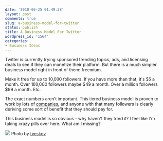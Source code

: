 ```yaml
---
date: '2010-06-25 01:49:38'
layout: post
comments: true
slug: a-business-model-for-twitter
status: publish
title: A Business Model For Twitter
wordpress_id: '1564'
categories:
- Business Ideas
---
```


Twitter is currently trying sponsored trending topics, ads, and licensing deals to see if they can monetize their platform.  But there is a much simpler business model right in front of them: freemium.

Make it free for up to 10,000 followers.  If you have more than that, it's $5 a month.  Over 100,000 followers maybe $49 a month.  Over a million followers $99 a month.  Etc.

The exact numbers aren't important.  This tiered business model is proven to work by lots of [companies](http://www.aweber.com/pricing.htm), and anyone with that many followers is clearly deriving some sort of benefit that they should pay for.

This business model is so obvious - why haven't they tried it?  I feel like I'm taking crazy pills over here.  What am I missing?

[![](http://s3.amazonaws.com/oldbloguploads/2010/06/3387394098_5e9ca98435.jpg)](http://s3.amazonaws.com/oldbloguploads/2010/06/3387394098_5e9ca98435.jpg)
Photo by [tveskov](http://www.flickr.com/photos/tveskov/3387394098/)
